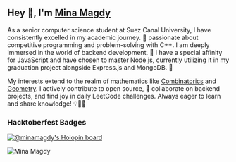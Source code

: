 ## Hey 👋, I'm <a href="/#">Mina Magdy</a>

As a senior computer science student at Suez Canal University, I have consistently excelled in my academic journey. 👀 passionate about competitive programming and problem-solving with C++. I am deeply immersed in the world of backend development. 🌱 I have a special affinity for JavaScript and have chosen to master Node.js, currently utilizing it in my graduation project alongside Express.js and MongoDB. 🚀

My interests extend to the realm of mathematics like [Combinatorics](https://github.com/MiinaMagdy/Combinatorics) and [Geometry](https://github.com/MiinaMagdy/Geometry). I actively contribute to open source, 💞️ collaborate on backend projects, and find joy in daily LeetCode challenges. Always eager to learn and share knowledge! 💡👩‍💻

### Hacktoberfest Badges

[![@minamagdy's Holopin board](https://holopin.io/api/user/board?user=minamagdy)](https://holopin.io/@minamagdy)


<img src="https://komarev.com/ghpvc/?username=MiinaMagdy&color=blueviolet&style=plastic" alt="Mina Magdy" />

<!---
MiinaMagdy/MiinaMagdy is a ✨ special ✨ repository because its `README.md` (this file) appears on your GitHub profile.
You can click the Preview link to take a look at your changes.
--->

